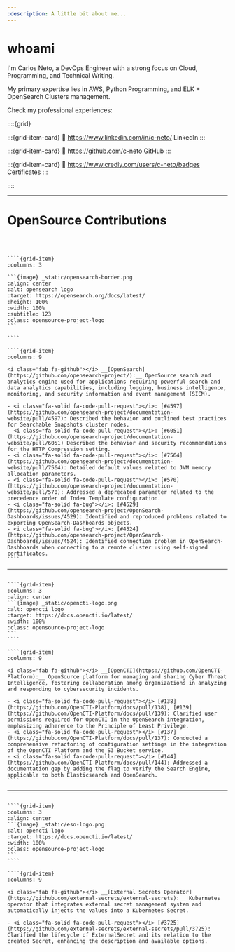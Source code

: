 ```yaml
---
:description: A little bit about me...
---
```


# whoami

I'm Carlos Neto, a DevOps Engineer with a strong focus on Cloud, Programming, and Technical Writing.

My primary expertise lies in AWS, Python Programming, and ELK + OpenSearch Clusters management.

Check my professional experiences:

::::{grid}

:::{grid-item-card}
:link: https://www.linkedin.com/in/c-neto/
<i class="fab fa-linkedin fa-fade"></i> LinkedIn
:::

:::{grid-item-card}
:link: https://github.com/c-neto
<i class="fab fa-github fa-fade"></i> GitHub
:::

:::{grid-item-card}
:link: https://www.credly.com/users/c-neto/badges
<i class="fa-solid fa-certificate fa-fade"></i> Certificates
:::

::::

---

# OpenSource Contributions

<br/>

`````{grid} 2

````{grid-item}
:columns: 3

```{image} _static/opensearch-border.png
:align: center
:alt: opensearch logo
:target: https://opensearch.org/docs/latest/
:height: 100%
:width: 100%
:subtitle: 123
:class: opensource-project-logo
```

````

````{grid-item}
:columns: 9

<i class="fab fa-github"></i> __[OpenSearch](https://github.com/opensearch-project/):__ OpenSource search and analytics engine used for applications requiring powerful search and data analytics capabilities, including logging, business intelligence, monitoring, and security information and event management (SIEM).

- <i class="fa-solid fa-code-pull-request"></i>: [#4597](https://github.com/opensearch-project/documentation-website/pull/4597): Described the behavior and outlined best practices for Searchable Snapshots cluster nodes.
- <i class="fa-solid fa-code-pull-request"></i>: [#6051](https://github.com/opensearch-project/documentation-website/pull/6051) Described the behavior and security recommendations for the HTTP Compression setting.
- <i class="fa-solid fa-code-pull-request"></i>: [#7564](https://github.com/opensearch-project/documentation-website/pull/7564): Detailed default values related to JVM memory allocation parameters.
- <i class="fa-solid fa-code-pull-request"></i>: [#570](https://github.com/opensearch-project/documentation-website/pull/570): Addressed a deprecated parameter related to the precedence order of Index Template configuration.
- <i class="fa-solid fa-bug"></i>: [#4529](https://github.com/opensearch-project/OpenSearch-Dashboards/issues/4529): Identified and reproduced problems related to exporting OpenSearch-Dashboards objects.
- <i class="fa-solid fa-bug"></i>: [#4524](https://github.com/opensearch-project/OpenSearch-Dashboards/issues/4524): Identified connection problem in OpenSearch-Dashboards when connecting to a remote cluster using self-signed certificates.
````

`````

---

`````{grid} 2

````{grid-item}
:columns: 3
:align: center
```{image} _static/opencti-logo.png
:alt: opencti logo
:target: https://docs.opencti.io/latest/
:width: 100%
:class: opensource-project-logo
```
````

````{grid-item}
:columns: 9

<i class="fab fa-github"></i> __[OpenCTI](https://github.com/OpenCTI-Platform):__ OpenSource platform for managing and sharing Cyber Threat Intelligence, fostering collaboration among organizations in analyzing and responding to cybersecurity incidents.

- <i class="fa-solid fa-code-pull-request"></i> [#138](https://github.com/OpenCTI-Platform/docs/pull/138), [#139](https://github.com/OpenCTI-Platform/docs/pull/139): Clarified user permissions required for OpenCTI in the OpenSearch integration, emphasizing adherence to the Principle of Least Privilege.
- <i class="fa-solid fa-code-pull-request"></i> [#137](https://github.com/OpenCTI-Platform/docs/pull/137): Conducted a comprehensive refactoring of configuration settings in the integration of the OpenCTI Platform and the S3 Bucket service.
- <i class="fa-solid fa-code-pull-request"></i> [#144](https://github.com/OpenCTI-Platform/docs/pull/144): Addressed a documentation gap by adding the flag to verify the Search Engine, applicable to both Elasticsearch and OpenSearch.
````

`````

---

`````{grid} 2

````{grid-item}
:columns: 3
:align: center
```{image} _static/eso-logo.png
:alt: opencti logo
:target: https://docs.opencti.io/latest/
:width: 100%
:class: opensource-project-logo
```
````

````{grid-item}
:columns: 9

<i class="fab fa-github"></i> __[External Secrets Operator](https://github.com/external-secrets/external-secrets):__ Kubernetes operator that integrates external secret management system and automatically injects the values into a Kubernetes Secret.

- <i class="fa-solid fa-code-pull-request"></i> [#3725](https://github.com/external-secrets/external-secrets/pull/3725): Clarified the lifecycle of ExternalSecret and its relation to the created Secret, enhancing the description and available options.

